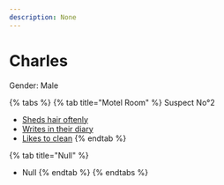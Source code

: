 ```yaml
---
description: None
---
```


# Charles

Gender: Male

{% tabs %}
{% tab title="Motel Room" %}
Suspect No°2

* [Sheds hair oftenly](../../Clues/Shedshairoftenly.md)
* [Writes in their diary](../../Clues/Writesintheirdiary.md)
* [Likes to clean](../../Clues/Hasnorobux.md)
{% endtab %}

{% tab title="Null" %}
* Null
{% endtab %}
{% endtabs %}
